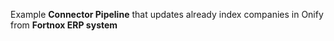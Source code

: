 Example **Connector Pipeline** that updates already index companies in Onify from **Fortnox ERP system**
